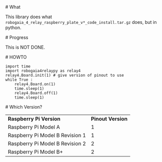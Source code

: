 

<A name="toc1-2" title="What" />
# What

This library does what `robogaia_4_relay_raspberry_plate_v*_code_install.tar.gz` does, but in python.

<A name="toc1-7" title="Progress" />
# Progress

This is NOT DONE.

<A name="toc1-12" title="HOWTO" />
# HOWTO

    import time
    import robogaia4relaypy as relay4
    relay4.Board.init(1) # give version of pinout to use
    while True :
        relay4.Board.on(1)
        time.sleep(1)
        relay4.Board.off(1)
        time.sleep(1)

<A name="toc1-24" title="Which Version?" />
# Which Version?

<table>
<tr><td><b>Raspberry Pi Version</b><td><b>Pinout Version</b>
<tr><td>Raspberry Pi Model A<td>1
<tr><td>Raspberry Pi Model B Revision 1<td>1
<tr><td>Raspberry Pi Model B Revision 2<td>2
<tr><td>Raspberry Pi Model B+<td>2
</table>


